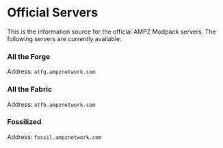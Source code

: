 # Official Servers
This is the information source for the official AMPZ Modpack servers.
The following servers are currently available:
### All the Forge
Address: `atfg.ampznetwork.com`
### All the Fabric
Address: `atfb.ampznetwork.com`
### Fossilized
Address: `fossil.ampznetwork.com`
